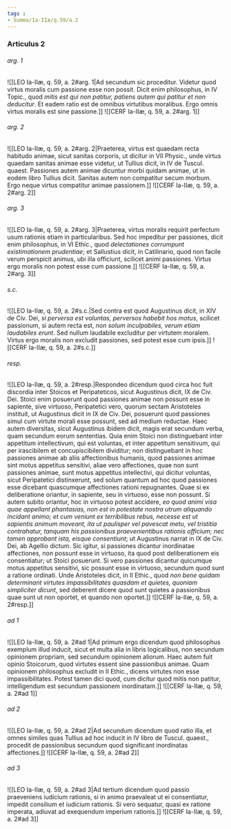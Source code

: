 ```yaml
---
tags : 
- Summa/Ia-IIæ/q.59/a.2
---
```


### Articulus 2

###### arg. 1
![[LEO Ia-IIæ, q. 59, a. 2#arg. 1|Ad secundum sic proceditur. Videtur quod virtus moralis cum passione esse non possit. Dicit enim philosophus, in IV Topic., quod *mitis est qui non patitur, patiens autem qui patitur et non deducitur*. Et eadem ratio est de omnibus virtutibus moralibus. Ergo omnis virtus moralis est sine passione.]]
![[CERF Ia-IIæ, q. 59, a. 2#arg. 1]]

###### arg. 2
![[LEO Ia-IIæ, q. 59, a. 2#arg. 2|Praeterea, virtus est quaedam recta habitudo animae, sicut sanitas corporis, ut dicitur in VII Physic., unde virtus quaedam sanitas animae esse videtur, ut Tullius dicit, in IV de Tuscul. quaest. Passiones autem animae dicuntur morbi quidam animae, ut in eodem libro Tullius dicit. Sanitas autem non compatitur secum morbum. Ergo neque virtus compatitur animae passionem.]]
![[CERF Ia-IIæ, q. 59, a. 2#arg. 2]]

###### arg. 3
![[LEO Ia-IIæ, q. 59, a. 2#arg. 3|Praeterea, virtus moralis requirit perfectum usum rationis etiam in particularibus. Sed hoc impeditur per passiones, dicit enim philosophus, in VI Ethic., quod *delectationes corrumpunt existimationem prudentiae*; et Sallustius dicit, in Catilinario, quod non facile verum perspicit animus, ubi illa officiunt, scilicet animi passiones. Virtus ergo moralis non potest esse cum passione.]]
![[CERF Ia-IIæ, q. 59, a. 2#arg. 3]]

###### s.c.
![[LEO Ia-IIæ, q. 59, a. 2#s.c.|Sed contra est quod Augustinus dicit, in XIV de Civ. Dei, *si perversa est voluntas, perversos habebit hos motus*, scilicet passionum, si autem recta est, *non solum inculpabiles, verum etiam laudabiles erunt*. Sed nullum laudabile excluditur per virtutem moralem. Virtus ergo moralis non excludit passiones, sed potest esse cum ipsis.]]
![[CERF Ia-IIæ, q. 59, a. 2#s.c.]]

###### resp.
![[LEO Ia-IIæ, q. 59, a. 2#resp.|Respondeo dicendum quod circa hoc fuit discordia inter Stoicos et Peripateticos, sicut Augustinus dicit, IX de Civ. Dei. Stoici enim posuerunt quod passiones animae non possunt esse in sapiente, sive virtuoso, Peripatetici vero, quorum sectam Aristoteles instituit, ut Augustinus dicit in IX de Civ. Dei, posuerunt quod passiones simul cum virtute morali esse possunt, sed ad medium reductae. Haec autem diversitas, sicut Augustinus ibidem dicit, magis erat secundum verba, quam secundum eorum sententias. Quia enim Stoici non distinguebant inter appetitum intellectivum, qui est voluntas, et inter appetitum sensitivum, qui per irascibilem et concupiscibilem dividitur; non distinguebant in hoc passiones animae ab aliis affectionibus humanis, quod passiones animae sint motus appetitus sensitivi, aliae vero affectiones, quae non sunt passiones animae, sunt motus appetitus intellectivi, qui dicitur voluntas, sicut Peripatetici distinxerunt, sed solum quantum ad hoc quod passiones esse dicebant quascumque affectiones rationi repugnantes. Quae si ex deliberatione oriantur, in sapiente, seu in virtuoso, esse non possunt. Si autem subito oriantur, hoc in virtuoso potest accidere, *eo quod animi visa quae appellant phantasias, non est in potestate nostra utrum aliquando incidant animo; et cum veniunt ex terribilibus rebus, necesse est ut sapientis animum moveant, ita ut paulisper vel pavescat metu, vel tristitia contrahatur, tanquam his passionibus praevenientibus rationis officium; nec tamen approbant ista, eisque consentiunt*; ut Augustinus narrat in IX de Civ. Dei, ab Agellio dictum. Sic igitur, si passiones dicantur inordinatae affectiones, non possunt esse in virtuoso, ita quod post deliberationem eis consentiatur; ut Stoici posuerunt. Si vero passiones dicantur quicumque motus appetitus sensitivi, sic possunt esse in virtuoso, secundum quod sunt a ratione ordinati. Unde Aristoteles dicit, in II Ethic., quod *non bene quidam determinant virtutes impassibilitates quasdam et quietes, quoniam simpliciter dicunt*, sed deberent dicere quod sunt quietes a passionibus quae sunt ut non oportet, et quando non oportet.]]
![[CERF Ia-IIæ, q. 59, a. 2#resp.]]

###### ad 1
![[LEO Ia-IIæ, q. 59, a. 2#ad 1|Ad primum ergo dicendum quod philosophus exemplum illud inducit, sicut et multa alia in libris logicalibus, non secundum opinionem propriam, sed secundum opinionem aliorum. Haec autem fuit opinio Stoicorum, quod virtutes essent sine passionibus animae. Quam opinionem philosophus excludit in II Ethic., dicens virtutes non esse impassibilitates. Potest tamen dici quod, cum dicitur quod mitis non patitur, intelligendum est secundum passionem inordinatam.]]
![[CERF Ia-IIæ, q. 59, a. 2#ad 1]]

###### ad 2
![[LEO Ia-IIæ, q. 59, a. 2#ad 2|Ad secundum dicendum quod ratio illa, et omnes similes quas Tullius ad hoc inducit in IV libro de Tuscul. quaest., procedit de passionibus secundum quod significant inordinatas affectiones.]]
![[CERF Ia-IIæ, q. 59, a. 2#ad 2]]

###### ad 3
![[LEO Ia-IIæ, q. 59, a. 2#ad 3|Ad tertium dicendum quod passio praeveniens iudicium rationis, si in animo praevaleat ut ei consentiatur, impedit consilium et iudicium rationis. Si vero sequatur, quasi ex ratione imperata, adiuvat ad exequendum imperium rationis.]]
![[CERF Ia-IIæ, q. 59, a. 2#ad 3]]

